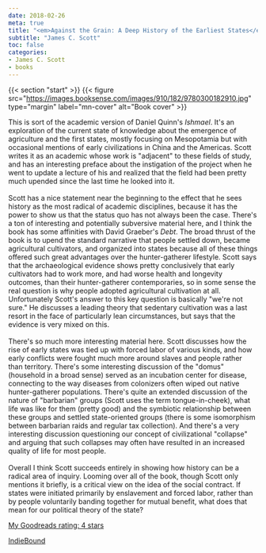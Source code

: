 ```yaml
---
date: 2018-02-26
meta: true
title: "<em>Against the Grain: A Deep History of the Earliest States</em>"
subtitle: "James C. Scott"
toc: false
categories:
- James C. Scott
- books
---
```


{{< section "start" >}}
{{< figure src="https://images.booksense.com/images/910/182/9780300182910.jpg" type="margin" label="mn-cover" alt="Book cover" >}}

This is sort of the academic version of Daniel Quinn's _Ishmael_. It's an exploration of the current state of knowledge about the emergence of agriculture and the first states, mostly focusing on Mesopotamia but with occasional mentions of early civilizations in China and the Americas. Scott writes it as an academic whose work is "adjacent" to these fields of study, and has an interesting preface about the instigation of the project when he went to update a lecture of his and realized that the field had been pretty much upended since the last time he looked into it.<br /><br />Scott has a nice statement near the beginning to the effect that he sees history as the most radical of academic disciplines, because it has the power to show us that the status quo has not always been the case. There's a ton of interesting and potentially subversive material here, and I think the book has some affinities with David Graeber's _Debt_. The broad thrust of the book is to upend the standard narrative that people settled down, became agricultural cultivators, and organized into states because all of these things offered such great advantages over the hunter-gatherer lifestyle. Scott says that the archaeological evidence shows pretty conclusively that early cultivators had to work more, and had worse health and longevity outcomes, than their hunter-gatherer contemporaries, so in some sense the real question is why people adopted agricultural cultivation at all. Unfortunately Scott's answer to this key question is basically "we're not sure." He discusses a leading theory that sedentary cultivation was a last resort in the face of particularly lean circumstances, but says that the evidence is very mixed on this.<br /><br />There's so much more interesting material here. Scott discusses how the rise of early states was tied up with forced labor of various kinds, and how early conflicts were fought much more around slaves and people rather than territory. There's some interesting discussion of the "domus" (household in a broad sense) served as an incubation center for disease, connecting to the way diseases from colonizers often wiped out native hunter-gatherer populations. There's quite an extended discussion of the nature of "barbarian" groups (Scott uses the term tongue-in-cheek), what life was like for them (pretty good) and the symbiotic relationship between these groups and settled state-oriented groups (there is some isomorphism between barbarian raids and regular tax collection). And there's a very interesting discussion questioning our concept of civilizational "collapse" and arguing that such collapses may often have resulted in an increased quality of life for most people.<br /><br />Overall I think Scott succeeds entirely in showing how history can be a radical area of inquiry. Looming over all of the book, though Scott only mentions it briefly, is a critical view on the idea of the social contract. If states were initiated primarily by enslavement and forced labor, rather than by people voluntarily banding together for mutual benefit, what does that mean for our political theory of the state?

[My Goodreads rating: 4 stars](https://www.goodreads.com/review/show/2266559583)  

[IndieBound](https://www.indiebound.org/book/9780300182910)

